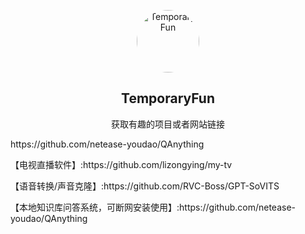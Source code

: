 <p align="center">
 <img width="100px" src="https://avatars.githubusercontent.com/u/49302081?s%E2%80%A600&u=fbe1008bc4d947954c32b958b36431e1992e1ee5&v=4" style="border-radius: 50%" 
 alt="TemporaryFun" />
 <h2 align="center">TemporaryFun</h2>
 <p align="center">获取有趣的项目或者网站链接</p>
</p>
https://github.com/netease-youdao/QAnything 
<p src="https://github.com/lizongying/my-tv">【电视直播软件】:https://github.com/lizongying/my-tv</p>
<p src="https://github.com/RVC-Boss/GPT-SoVITS">【语音转换/声音克隆】:https://github.com/RVC-Boss/GPT-SoVITS</p>
<p src="https://github.com/netease-youdao/QAnything">【本地知识库问答系统，可断网安装使用】:https://github.com/netease-youdao/QAnything</p>
